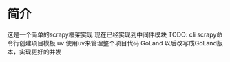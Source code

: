 # 简介
这是一个简单的scrapy框架实现
    现在已经实现到中间件模块
TODO:
    cli scrapy命令行创建项目模板
    uv  使用uv来管理整个项目代码
    GoLand 以后改写成GoLand版本，实现更好的并发



